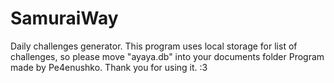 # SamuraiWay
Daily challenges generator.
This program uses local storage for list of challenges, so please move "ayaya.db" into your documents folder
Program made by Pe4enushko. Thank you for using it. :3
